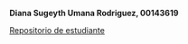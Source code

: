 **Diana Sugeyth Umana Rodriguez, 00143619**


[Repositorio de estudiante](https://github.com/00143619)
